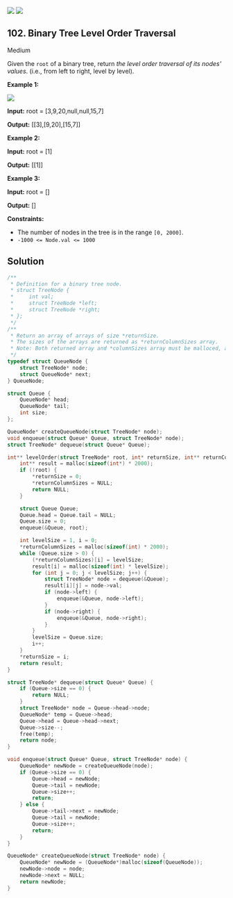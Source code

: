 [![](https://img.shields.io/github/stars/javadev/LeetCode-in-All?label=Stars&style=flat-square)](https://github.com/javadev/LeetCode-in-All)
[![](https://img.shields.io/github/forks/javadev/LeetCode-in-All?label=Fork%20me%20on%20GitHub%20&style=flat-square)](https://github.com/javadev/LeetCode-in-All/fork)

## 102\. Binary Tree Level Order Traversal

Medium

Given the `root` of a binary tree, return _the level order traversal of its nodes' values_. (i.e., from left to right, level by level).

**Example 1:**

![](https://assets.leetcode.com/uploads/2021/02/19/tree1.jpg)

**Input:** root = [3,9,20,null,null,15,7]

**Output:** [[3],[9,20],[15,7]]

**Example 2:**

**Input:** root = [1]

**Output:** [[1]]

**Example 3:**

**Input:** root = []

**Output:** []

**Constraints:**

*   The number of nodes in the tree is in the range `[0, 2000]`.
*   `-1000 <= Node.val <= 1000`

## Solution

```c
/**
 * Definition for a binary tree node.
 * struct TreeNode {
 *     int val;
 *     struct TreeNode *left;
 *     struct TreeNode *right;
 * };
 */
/**
 * Return an array of arrays of size *returnSize.
 * The sizes of the arrays are returned as *returnColumnSizes array.
 * Note: Both returned array and *columnSizes array must be malloced, assume caller calls free().
 */
typedef struct QueueNode {
    struct TreeNode* node;
    struct QueueNode* next;
} QueueNode;

struct Queue {
    QueueNode* head;
    QueueNode* tail;
    int size;
};

QueueNode* createQueueNode(struct TreeNode* node);
void enqueue(struct Queue* Queue, struct TreeNode* node);
struct TreeNode* dequeue(struct Queue* Queue);

int** levelOrder(struct TreeNode* root, int* returnSize, int** returnColumnSizes) {
    int** result = malloc(sizeof(int*) * 2000);
    if (!root) {
        *returnSize = 0;
        *returnColumnSizes = NULL;
        return NULL;
    }

    struct Queue Queue;
    Queue.head = Queue.tail = NULL;
    Queue.size = 0;
    enqueue(&Queue, root);

    int levelSize = 1, i = 0;
    *returnColumnSizes = malloc(sizeof(int) * 2000);
    while (Queue.size > 0) {
        (*returnColumnSizes)[i] = levelSize;
        result[i] = malloc(sizeof(int) * levelSize);
        for (int j = 0; j < levelSize; j++) {
            struct TreeNode* node = dequeue(&Queue);
            result[i][j] = node->val;
            if (node->left) {
                enqueue(&Queue, node->left);
            }
            if (node->right) {
                enqueue(&Queue, node->right);
            }
        }
        levelSize = Queue.size;
        i++;
    }
    *returnSize = i;
    return result;
}

struct TreeNode* dequeue(struct Queue* Queue) {
    if (Queue->size == 0) {
        return NULL;
    }
    struct TreeNode* node = Queue->head->node;
    QueueNode* temp = Queue->head;
    Queue->head = Queue->head->next;
    Queue->size--;
    free(temp);
    return node;
}

void enqueue(struct Queue* Queue, struct TreeNode* node) {
    QueueNode* newNode = createQueueNode(node);
    if (Queue->size == 0) {
        Queue->head = newNode;
        Queue->tail = newNode;
        Queue->size++;
        return;
    } else {
        Queue->tail->next = newNode;
        Queue->tail = newNode;
        Queue->size++;
        return;
    }
}

QueueNode* createQueueNode(struct TreeNode* node) {
    QueueNode* newNode = (QueueNode*)malloc(sizeof(QueueNode));
    newNode->node = node;
    newNode->next = NULL;
    return newNode;
}
```